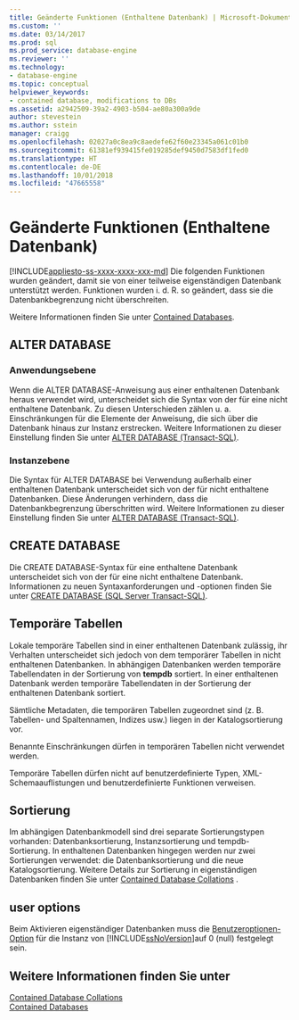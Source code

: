 ```yaml
---
title: Geänderte Funktionen (Enthaltene Datenbank) | Microsoft-Dokumentation
ms.custom: ''
ms.date: 03/14/2017
ms.prod: sql
ms.prod_service: database-engine
ms.reviewer: ''
ms.technology:
- database-engine
ms.topic: conceptual
helpviewer_keywords:
- contained database, modifications to DBs
ms.assetid: a2942509-39a2-4903-b504-ae80a300a9de
author: stevestein
ms.author: sstein
manager: craigg
ms.openlocfilehash: 02027a0c8ea9c8aedefe62f60e23345a061c01b0
ms.sourcegitcommit: 61381ef939415fe019285def9450d7583df1fed0
ms.translationtype: HT
ms.contentlocale: de-DE
ms.lasthandoff: 10/01/2018
ms.locfileid: "47665558"
---
```

# <a name="modified-features-contained-database"></a>Geänderte Funktionen (Enthaltene Datenbank)
[!INCLUDE[appliesto-ss-xxxx-xxxx-xxx-md](../../includes/appliesto-ss-xxxx-xxxx-xxx-md.md)]
  Die folgenden Funktionen wurden geändert, damit sie von einer teilweise eigenständigen Datenbank unterstützt werden. Funktionen wurden i. d. R. so geändert, dass sie die Datenbankbegrenzung nicht überschreiten.  
  
 Weitere Informationen finden Sie unter [Contained Databases](../../relational-databases/databases/contained-databases.md).  
  
## <a name="alter-database"></a>ALTER DATABASE  
  
### <a name="application-level"></a>Anwendungsebene  
 Wenn die ALTER DATABASE-Anweisung aus einer enthaltenen Datenbank heraus verwendet wird, unterscheidet sich die Syntax von der für eine nicht enthaltene Datenbank. Zu diesen Unterschieden zählen u. a. Einschränkungen für die Elemente der Anweisung, die sich über die Datenbank hinaus zur Instanz erstrecken. Weitere Informationen zu dieser Einstellung finden Sie unter [ALTER DATABASE &#40;Transact-SQL&#41;](../../t-sql/statements/alter-database-transact-sql.md).  
  
### <a name="instance-level"></a>Instanzebene  
 Die Syntax für ALTER DATABASE bei Verwendung außerhalb einer enthaltenen Datenbank unterscheidet sich von der für nicht enthaltene Datenbanken. Diese Änderungen verhindern, dass die Datenbankbegrenzung überschritten wird. Weitere Informationen zu dieser Einstellung finden Sie unter [ALTER DATABASE &#40;Transact-SQL&#41;](../../t-sql/statements/alter-database-transact-sql.md).  
  
## <a name="create-database"></a>CREATE DATABASE  
 Die CREATE DATABASE-Syntax für eine enthaltene Datenbank unterscheidet sich von der für eine nicht enthaltene Datenbank. Informationen zu neuen Syntaxanforderungen und -optionen finden Sie unter [CREATE DATABASE &#40;SQL Server Transact-SQL&#41;](../../t-sql/statements/create-database-sql-server-transact-sql.md).  
  
## <a name="temporary-tables"></a>Temporäre Tabellen  
 Lokale temporäre Tabellen sind in einer enthaltenen Datenbank zulässig, ihr Verhalten unterscheidet sich jedoch von dem temporärer Tabellen in nicht enthaltenen Datenbanken. In abhängigen Datenbanken werden temporäre Tabellendaten in der Sortierung von **tempdb** sortiert. In einer enthaltenen Datenbank werden temporäre Tabellendaten in der Sortierung der enthaltenen Datenbank sortiert.  
  
 Sämtliche Metadaten, die temporären Tabellen zugeordnet sind (z. B. Tabellen- und Spaltennamen, Indizes usw.) liegen in der Katalogsortierung vor.  
  
 Benannte Einschränkungen dürfen in temporären Tabellen nicht verwendet werden.  
  
 Temporäre Tabellen dürfen nicht auf benutzerdefinierte Typen, XML-Schemaauflistungen und benutzerdefinierte Funktionen verweisen.  
  
## <a name="collation"></a>Sortierung  
 Im abhängigen Datenbankmodell sind drei separate Sortierungstypen vorhanden: Datenbanksortierung, Instanzsortierung und tempdb-Sortierung. In enthaltenen Datenbanken hingegen werden nur zwei Sortierungen verwendet: die Datenbanksortierung und die neue Katalogsortierung. Weitere Details zur Sortierung in eigenständigen Datenbanken finden Sie unter [Contained Database Collations](../../relational-databases/databases/contained-database-collations.md) .  
  
## <a name="user-options"></a>user options  
 Beim Aktivieren eigenständiger Datenbanken muss die [Benutzeroptionen-Option](../../database-engine/configure-windows/configure-the-user-options-server-configuration-option.md) für die Instanz von [!INCLUDE[ssNoVersion](../../includes/ssnoversion-md.md)]auf 0 (null) festgelegt sein.  
  
## <a name="see-also"></a>Weitere Informationen finden Sie unter  
 [Contained Database Collations](../../relational-databases/databases/contained-database-collations.md)   
 [Contained Databases](../../relational-databases/databases/contained-databases.md)  
  
  
